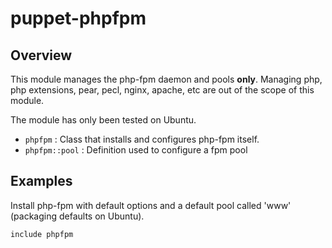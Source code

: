 # puppet-phpfpm

## Overview

This module manages the php-fpm daemon and pools **only**. Managing php, php extensions, pear, pecl, nginx, apache, etc are out of the scope of this module.

The module has only been tested on Ubuntu.

* `phpfpm` : Class that installs and configures php-fpm itself.
* `phpfpm::pool` : Definition used to configure a fpm pool

## Examples

Install php-fpm with default options and a default pool called 'www' (packaging defaults on Ubuntu).

```puppet
include phpfpm
```



